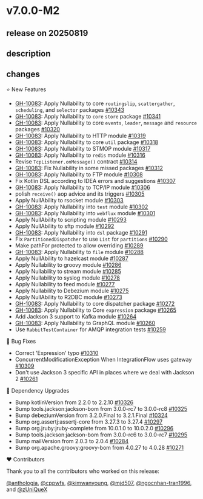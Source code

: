 # v7.0.0-M2

## release on 20250819
## description
## changes
⭐ New Features

* <a class="issue-link js-issue-link" data-error-text="Failed to load title" data-id="3125686962" data-permission-text="Title is private" data-url="https://github.com/spring-projects/spring-integration/issues/10083" data-hovercard-type="issue" data-hovercard-url="/spring-projects/spring-integration/issues/10083/hovercard" href="https://github.com/spring-projects/spring-integration/issues/10083">GH-10083</a>: Apply Nullability to core <code>routingslip</code>, <code>scattergather</code>, <code>scheduling</code>, and <code>selector</code> packages <a href="https://github.com/spring-projects/spring-integration/pull/10343" data-hovercard-type="pull_request" data-hovercard-url="/spring-projects/spring-integration/pull/10343/hovercard">#10343</a>
* <a class="issue-link js-issue-link" data-error-text="Failed to load title" data-id="3125686962" data-permission-text="Title is private" data-url="https://github.com/spring-projects/spring-integration/issues/10083" data-hovercard-type="issue" data-hovercard-url="/spring-projects/spring-integration/issues/10083/hovercard" href="https://github.com/spring-projects/spring-integration/issues/10083">GH-10083</a>: Apply Nullability to <code>core</code> <code>store</code> package <a href="https://github.com/spring-projects/spring-integration/pull/10341" data-hovercard-type="pull_request" data-hovercard-url="/spring-projects/spring-integration/pull/10341/hovercard">#10341</a>
* <a class="issue-link js-issue-link" data-error-text="Failed to load title" data-id="3125686962" data-permission-text="Title is private" data-url="https://github.com/spring-projects/spring-integration/issues/10083" data-hovercard-type="issue" data-hovercard-url="/spring-projects/spring-integration/issues/10083/hovercard" href="https://github.com/spring-projects/spring-integration/issues/10083">GH-10083</a>: Apply Nullability to core <code>events</code>, <code>leader</code>, <code>message</code> and <code>resource</code> packages <a href="https://github.com/spring-projects/spring-integration/pull/10320" data-hovercard-type="pull_request" data-hovercard-url="/spring-projects/spring-integration/pull/10320/hovercard">#10320</a>
* <a class="issue-link js-issue-link" data-error-text="Failed to load title" data-id="3125686962" data-permission-text="Title is private" data-url="https://github.com/spring-projects/spring-integration/issues/10083" data-hovercard-type="issue" data-hovercard-url="/spring-projects/spring-integration/issues/10083/hovercard" href="https://github.com/spring-projects/spring-integration/issues/10083">GH-10083</a>: Apply Nullability to HTTP module <a href="https://github.com/spring-projects/spring-integration/pull/10319" data-hovercard-type="pull_request" data-hovercard-url="/spring-projects/spring-integration/pull/10319/hovercard">#10319</a>
* <a class="issue-link js-issue-link" data-error-text="Failed to load title" data-id="3125686962" data-permission-text="Title is private" data-url="https://github.com/spring-projects/spring-integration/issues/10083" data-hovercard-type="issue" data-hovercard-url="/spring-projects/spring-integration/issues/10083/hovercard" href="https://github.com/spring-projects/spring-integration/issues/10083">GH-10083</a>: Apply Nullability to core <code>util</code> package <a href="https://github.com/spring-projects/spring-integration/pull/10318" data-hovercard-type="pull_request" data-hovercard-url="/spring-projects/spring-integration/pull/10318/hovercard">#10318</a>
* <a class="issue-link js-issue-link" data-error-text="Failed to load title" data-id="3125686962" data-permission-text="Title is private" data-url="https://github.com/spring-projects/spring-integration/issues/10083" data-hovercard-type="issue" data-hovercard-url="/spring-projects/spring-integration/issues/10083/hovercard" href="https://github.com/spring-projects/spring-integration/issues/10083">GH-10083</a>: Apply Nullability to STMOP module <a href="https://github.com/spring-projects/spring-integration/pull/10317" data-hovercard-type="pull_request" data-hovercard-url="/spring-projects/spring-integration/pull/10317/hovercard">#10317</a>
* <a class="issue-link js-issue-link" data-error-text="Failed to load title" data-id="3125686962" data-permission-text="Title is private" data-url="https://github.com/spring-projects/spring-integration/issues/10083" data-hovercard-type="issue" data-hovercard-url="/spring-projects/spring-integration/issues/10083/hovercard" href="https://github.com/spring-projects/spring-integration/issues/10083">GH-10083</a>: Apply Nullability to <code>redis</code> module <a href="https://github.com/spring-projects/spring-integration/pull/10316" data-hovercard-type="pull_request" data-hovercard-url="/spring-projects/spring-integration/pull/10316/hovercard">#10316</a>
* Revise <code>TcpListener.onMessage()</code> contract <a href="https://github.com/spring-projects/spring-integration/issues/10314" data-hovercard-type="issue" data-hovercard-url="/spring-projects/spring-integration/issues/10314/hovercard">#10314</a>
* <a class="issue-link js-issue-link" data-error-text="Failed to load title" data-id="3125686962" data-permission-text="Title is private" data-url="https://github.com/spring-projects/spring-integration/issues/10083" data-hovercard-type="issue" data-hovercard-url="/spring-projects/spring-integration/issues/10083/hovercard" href="https://github.com/spring-projects/spring-integration/issues/10083">GH-10083</a>: Fix Nullability in some missed packages <a href="https://github.com/spring-projects/spring-integration/pull/10312" data-hovercard-type="pull_request" data-hovercard-url="/spring-projects/spring-integration/pull/10312/hovercard">#10312</a>
* <a class="issue-link js-issue-link" data-error-text="Failed to load title" data-id="3125686962" data-permission-text="Title is private" data-url="https://github.com/spring-projects/spring-integration/issues/10083" data-hovercard-type="issue" data-hovercard-url="/spring-projects/spring-integration/issues/10083/hovercard" href="https://github.com/spring-projects/spring-integration/issues/10083">GH-10083</a>: Apply Nullability to FTP module <a href="https://github.com/spring-projects/spring-integration/pull/10308" data-hovercard-type="pull_request" data-hovercard-url="/spring-projects/spring-integration/pull/10308/hovercard">#10308</a>
* Fix Kotlin DSL according to IDEA errors and suggestions <a href="https://github.com/spring-projects/spring-integration/pull/10307" data-hovercard-type="pull_request" data-hovercard-url="/spring-projects/spring-integration/pull/10307/hovercard">#10307</a>
* <a class="issue-link js-issue-link" data-error-text="Failed to load title" data-id="3125686962" data-permission-text="Title is private" data-url="https://github.com/spring-projects/spring-integration/issues/10083" data-hovercard-type="issue" data-hovercard-url="/spring-projects/spring-integration/issues/10083/hovercard" href="https://github.com/spring-projects/spring-integration/issues/10083">GH-10083</a>: Apply Nullability to TCP/IP module <a href="https://github.com/spring-projects/spring-integration/pull/10306" data-hovercard-type="pull_request" data-hovercard-url="/spring-projects/spring-integration/pull/10306/hovercard">#10306</a>
* polish <code>receive()</code> aop advice and its triggers <a href="https://github.com/spring-projects/spring-integration/pull/10305" data-hovercard-type="pull_request" data-hovercard-url="/spring-projects/spring-integration/pull/10305/hovercard">#10305</a>
* Apply NullAbility to rsocket module <a href="https://github.com/spring-projects/spring-integration/pull/10303" data-hovercard-type="pull_request" data-hovercard-url="/spring-projects/spring-integration/pull/10303/hovercard">#10303</a>
* <a class="issue-link js-issue-link" data-error-text="Failed to load title" data-id="3125686962" data-permission-text="Title is private" data-url="https://github.com/spring-projects/spring-integration/issues/10083" data-hovercard-type="issue" data-hovercard-url="/spring-projects/spring-integration/issues/10083/hovercard" href="https://github.com/spring-projects/spring-integration/issues/10083">GH-10083</a>: Apply Nullability into <code>test</code> module <a href="https://github.com/spring-projects/spring-integration/pull/10302" data-hovercard-type="pull_request" data-hovercard-url="/spring-projects/spring-integration/pull/10302/hovercard">#10302</a>
* <a class="issue-link js-issue-link" data-error-text="Failed to load title" data-id="3125686962" data-permission-text="Title is private" data-url="https://github.com/spring-projects/spring-integration/issues/10083" data-hovercard-type="issue" data-hovercard-url="/spring-projects/spring-integration/issues/10083/hovercard" href="https://github.com/spring-projects/spring-integration/issues/10083">GH-10083</a>: Apply Nullability into <code>webflux</code> module <a href="https://github.com/spring-projects/spring-integration/pull/10301" data-hovercard-type="pull_request" data-hovercard-url="/spring-projects/spring-integration/pull/10301/hovercard">#10301</a>
* Apply NullAbility to scripting module <a href="https://github.com/spring-projects/spring-integration/pull/10293" data-hovercard-type="pull_request" data-hovercard-url="/spring-projects/spring-integration/pull/10293/hovercard">#10293</a>
* Apply NullAbility to sftp module <a href="https://github.com/spring-projects/spring-integration/pull/10292" data-hovercard-type="pull_request" data-hovercard-url="/spring-projects/spring-integration/pull/10292/hovercard">#10292</a>
* <a class="issue-link js-issue-link" data-error-text="Failed to load title" data-id="3125686962" data-permission-text="Title is private" data-url="https://github.com/spring-projects/spring-integration/issues/10083" data-hovercard-type="issue" data-hovercard-url="/spring-projects/spring-integration/issues/10083/hovercard" href="https://github.com/spring-projects/spring-integration/issues/10083">GH-10083</a>: Apply Nullability into <code>dsl</code> package <a href="https://github.com/spring-projects/spring-integration/pull/10291" data-hovercard-type="pull_request" data-hovercard-url="/spring-projects/spring-integration/pull/10291/hovercard">#10291</a>
* Fix <code>PartitionedDispatcher</code> to use <code>List</code> for <code>partitions</code> <a href="https://github.com/spring-projects/spring-integration/pull/10290" data-hovercard-type="pull_request" data-hovercard-url="/spring-projects/spring-integration/pull/10290/hovercard">#10290</a>
* Make pathFor protected to allow overriding <a href="https://github.com/spring-projects/spring-integration/pull/10289" data-hovercard-type="pull_request" data-hovercard-url="/spring-projects/spring-integration/pull/10289/hovercard">#10289</a>
* <a class="issue-link js-issue-link" data-error-text="Failed to load title" data-id="3125686962" data-permission-text="Title is private" data-url="https://github.com/spring-projects/spring-integration/issues/10083" data-hovercard-type="issue" data-hovercard-url="/spring-projects/spring-integration/issues/10083/hovercard" href="https://github.com/spring-projects/spring-integration/issues/10083">GH-10083</a>: Apply Nullability to <code>file</code> module <a href="https://github.com/spring-projects/spring-integration/pull/10288" data-hovercard-type="pull_request" data-hovercard-url="/spring-projects/spring-integration/pull/10288/hovercard">#10288</a>
* Apply NullAbility to hazelcast module <a href="https://github.com/spring-projects/spring-integration/pull/10287" data-hovercard-type="pull_request" data-hovercard-url="/spring-projects/spring-integration/pull/10287/hovercard">#10287</a>
* Apply Nullability to groovy module <a href="https://github.com/spring-projects/spring-integration/pull/10286" data-hovercard-type="pull_request" data-hovercard-url="/spring-projects/spring-integration/pull/10286/hovercard">#10286</a>
* Apply Nullability to stream module <a href="https://github.com/spring-projects/spring-integration/pull/10285" data-hovercard-type="pull_request" data-hovercard-url="/spring-projects/spring-integration/pull/10285/hovercard">#10285</a>
* Apply Nullability to syslog module <a href="https://github.com/spring-projects/spring-integration/pull/10278" data-hovercard-type="pull_request" data-hovercard-url="/spring-projects/spring-integration/pull/10278/hovercard">#10278</a>
* Apply Nullability to feed module <a href="https://github.com/spring-projects/spring-integration/pull/10277" data-hovercard-type="pull_request" data-hovercard-url="/spring-projects/spring-integration/pull/10277/hovercard">#10277</a>
* Apply Nullability to Debezium module <a href="https://github.com/spring-projects/spring-integration/pull/10275" data-hovercard-type="pull_request" data-hovercard-url="/spring-projects/spring-integration/pull/10275/hovercard">#10275</a>
* Apply NullAbility to R2DBC module <a href="https://github.com/spring-projects/spring-integration/pull/10273" data-hovercard-type="pull_request" data-hovercard-url="/spring-projects/spring-integration/pull/10273/hovercard">#10273</a>
* <a class="issue-link js-issue-link" data-error-text="Failed to load title" data-id="3125686962" data-permission-text="Title is private" data-url="https://github.com/spring-projects/spring-integration/issues/10083" data-hovercard-type="issue" data-hovercard-url="/spring-projects/spring-integration/issues/10083/hovercard" href="https://github.com/spring-projects/spring-integration/issues/10083">GH-10083</a>: Apply Nullability to core dispatcher package <a href="https://github.com/spring-projects/spring-integration/pull/10272" data-hovercard-type="pull_request" data-hovercard-url="/spring-projects/spring-integration/pull/10272/hovercard">#10272</a>
* <a class="issue-link js-issue-link" data-error-text="Failed to load title" data-id="3125686962" data-permission-text="Title is private" data-url="https://github.com/spring-projects/spring-integration/issues/10083" data-hovercard-type="issue" data-hovercard-url="/spring-projects/spring-integration/issues/10083/hovercard" href="https://github.com/spring-projects/spring-integration/issues/10083">GH-10083</a>: Apply Nullability to Core <code>expression</code> package <a href="https://github.com/spring-projects/spring-integration/pull/10265" data-hovercard-type="pull_request" data-hovercard-url="/spring-projects/spring-integration/pull/10265/hovercard">#10265</a>
* Add Jackson 3 support to Kafka module <a href="https://github.com/spring-projects/spring-integration/issues/10264" data-hovercard-type="issue" data-hovercard-url="/spring-projects/spring-integration/issues/10264/hovercard">#10264</a>
* <a class="issue-link js-issue-link" data-error-text="Failed to load title" data-id="3125686962" data-permission-text="Title is private" data-url="https://github.com/spring-projects/spring-integration/issues/10083" data-hovercard-type="issue" data-hovercard-url="/spring-projects/spring-integration/issues/10083/hovercard" href="https://github.com/spring-projects/spring-integration/issues/10083">GH-10083</a>: Apply Nullability to GraphQL module <a href="https://github.com/spring-projects/spring-integration/pull/10260" data-hovercard-type="pull_request" data-hovercard-url="/spring-projects/spring-integration/pull/10260/hovercard">#10260</a>
* Use <code>RabbitTestContainer</code> for AMQP integration tests <a href="https://github.com/spring-projects/spring-integration/pull/10259" data-hovercard-type="pull_request" data-hovercard-url="/spring-projects/spring-integration/pull/10259/hovercard">#10259</a>

🐞 Bug Fixes

* Correct 'Expression' typo <a href="https://github.com/spring-projects/spring-integration/pull/10310" data-hovercard-type="pull_request" data-hovercard-url="/spring-projects/spring-integration/pull/10310/hovercard">#10310</a>
* ConcurrentModificationException When IntegrationFlow uses gateway <a href="https://github.com/spring-projects/spring-integration/issues/10309" data-hovercard-type="issue" data-hovercard-url="/spring-projects/spring-integration/issues/10309/hovercard">#10309</a>
* Don't use Jackson 3 specific API in places where we deal with Jackson 2 <a href="https://github.com/spring-projects/spring-integration/issues/10261" data-hovercard-type="issue" data-hovercard-url="/spring-projects/spring-integration/issues/10261/hovercard">#10261</a>

🔨 Dependency Upgrades

* Bump kotlinVersion from 2.2.0 to 2.2.10 <a href="https://github.com/spring-projects/spring-integration/pull/10326" data-hovercard-type="pull_request" data-hovercard-url="/spring-projects/spring-integration/pull/10326/hovercard">#10326</a>
* Bump tools.jackson:jackson-bom from 3.0.0-rc7 to 3.0.0-rc8 <a href="https://github.com/spring-projects/spring-integration/pull/10325" data-hovercard-type="pull_request" data-hovercard-url="/spring-projects/spring-integration/pull/10325/hovercard">#10325</a>
* Bump debeziumVersion from 3.2.0.Final to 3.2.1.Final <a href="https://github.com/spring-projects/spring-integration/pull/10324" data-hovercard-type="pull_request" data-hovercard-url="/spring-projects/spring-integration/pull/10324/hovercard">#10324</a>
* Bump org.assertj:assertj-core from 3.27.3 to 3.27.4 <a href="https://github.com/spring-projects/spring-integration/pull/10297" data-hovercard-type="pull_request" data-hovercard-url="/spring-projects/spring-integration/pull/10297/hovercard">#10297</a>
* Bump org.jruby:jruby-complete from 10.0.1.0 to 10.0.2.0 <a href="https://github.com/spring-projects/spring-integration/pull/10296" data-hovercard-type="pull_request" data-hovercard-url="/spring-projects/spring-integration/pull/10296/hovercard">#10296</a>
* Bump tools.jackson:jackson-bom from 3.0.0-rc6 to 3.0.0-rc7 <a href="https://github.com/spring-projects/spring-integration/pull/10295" data-hovercard-type="pull_request" data-hovercard-url="/spring-projects/spring-integration/pull/10295/hovercard">#10295</a>
* Bump mailVersion from 2.0.3 to 2.0.4 <a href="https://github.com/spring-projects/spring-integration/pull/10284" data-hovercard-type="pull_request" data-hovercard-url="/spring-projects/spring-integration/pull/10284/hovercard">#10284</a>
* Bump org.apache.groovy:groovy-bom from 4.0.27 to 4.0.28 <a href="https://github.com/spring-projects/spring-integration/pull/10271" data-hovercard-type="pull_request" data-hovercard-url="/spring-projects/spring-integration/pull/10271/hovercard">#10271</a>

❤️ Contributors

Thank you to all the contributors who worked on this release:

<a class="user-mention notranslate" data-hovercard-type="user" data-hovercard-url="/users/anthologia/hovercard" data-octo-click="hovercard-link-click" data-octo-dimensions="link_type:self" href="https://github.com/anthologia">@anthologia</a>, <a class="user-mention notranslate" data-hovercard-type="user" data-hovercard-url="/users/cppwfs/hovercard" data-octo-click="hovercard-link-click" data-octo-dimensions="link_type:self" href="https://github.com/cppwfs">@cppwfs</a>, <a class="user-mention notranslate" data-hovercard-type="user" data-hovercard-url="/users/kimwanyoung/hovercard" data-octo-click="hovercard-link-click" data-octo-dimensions="link_type:self" href="https://github.com/kimwanyoung">@kimwanyoung</a>, <a class="user-mention notranslate" data-hovercard-type="user" data-hovercard-url="/users/mjd507/hovercard" data-octo-click="hovercard-link-click" data-octo-dimensions="link_type:self" href="https://github.com/mjd507">@mjd507</a>, <a class="user-mention notranslate" data-hovercard-type="user" data-hovercard-url="/users/ngocnhan-tran1996/hovercard" data-octo-click="hovercard-link-click" data-octo-dimensions="link_type:self" href="https://github.com/ngocnhan-tran1996">@ngocnhan-tran1996</a>, and <a class="user-mention notranslate" data-hovercard-type="user" data-hovercard-url="/users/zUniQueX/hovercard" data-octo-click="hovercard-link-click" data-octo-dimensions="link_type:self" href="https://github.com/zUniQueX">@zUniQueX</a>

